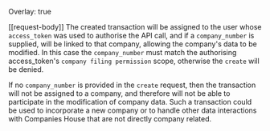 Overlay: true

[[request-body]]
The created transaction will be assigned to the user whose `access_token` was used to authorise the API call, and
if a `company_number` is supplied, will be linked to that company, allowing the company's data to be modified.
In this case the `company_number` must match the authorising access_token's `company filing permission` scope,
otherwise the `create` will be denied.

If no `company_number` is provided in the `create` request, then the transaction will not be assigned to a
company, and therefore will not be able to participate in the modification of company data. Such a transaction
could be used to incorporate a new company or to handle other data interactions with Companies House that are not
directly company related.
